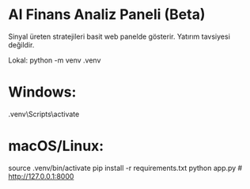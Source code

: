 # AI Finans Analiz Paneli (Beta)
Sinyal üreten stratejileri basit web panelde gösterir. Yatırım tavsiyesi değildir.

Lokal:
python -m venv .venv
# Windows:
.venv\Scripts\activate
# macOS/Linux:
source .venv/bin/activate
pip install -r requirements.txt
python app.py   # http://127.0.0.1:8000
